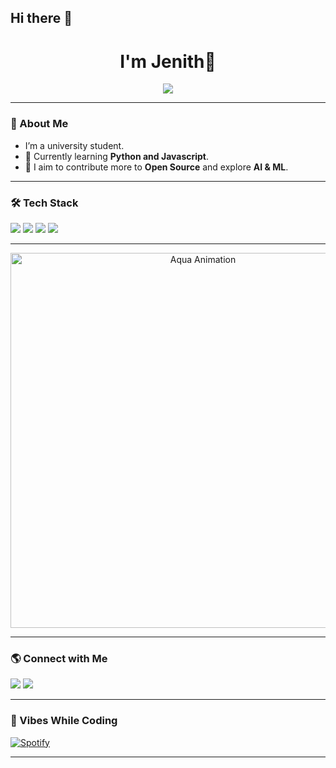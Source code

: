 ## Hi there 👋

<h1 align="center">I'm Jenith👋</h1>

<p align="center">
  <a href="https://github.com/your-Jenith01">
    <img src="https://readme-typing-svg.herokuapp.com?color=%2336BCF7&lines=Currently+learning;A+Normal+Nonchalant+Uni+student;Growing+day+by+day" />
  </a>
</p>

---

### 🚀 About Me  
- I’m a university student.  
- 🌱 Currently learning **Python and Javascript**.  
- 🎯 I aim to contribute more to **Open Source** and explore **AI & ML**.  

---

### 🛠️ Tech Stack  
<p align="left">
  <img src="https://img.shields.io/badge/-HTML5-E34F26?style=flat-square&logo=html5&logoColor=white" />
  <img src="https://img.shields.io/badge/-CSS3-1572B6?style=flat-square&logo=css3" />
  <img src="https://img.shields.io/badge/-JavaScript-F7DF1E?style=flat-square&logo=javascript&logoColor=black" />
  <img src="https://img.shields.io/badge/-Python-3776AB?style=flat-square&logo=python&logoColor=white" />
</p>

---

<p align="center">
  <img src="https://media.tenor.com/RTH3ZybtFeYAAAAC/konosuba-aqua.gif" width="600" alt="Aqua Animation">
</p>

---

### 🌎 Connect with Me  
<p align="left">
  <a href="https://www.instagram.com/your-Jenith_lama" target="_blank"><img src="https://img.shields.io/badge/-Instagram-E4405F?style=flat-square&logo=instagram&logoColor=white" /></a>
  <a href="mailto:jenithlam01@gmail.com"><img src="https://img.shields.io/badge/-Email-D14836?style=flat-square&logo=gmail&logoColor=white" /></a>
</p>

---

### 🎵 Vibes While Coding  
[![Spotify](https://spotify-github-profile.vercel.app/api/view?uid=your-spotify-id&cover_image=true&theme=default&bar_color=53b14f&bar_color_cover=false)](https://open.spotify.com/...../31tx3ngrebyi4eg7al7s4mxniqiq)

---
